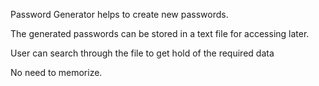 Password Generator helps to create new passwords.

The generated passwords can be stored in a text file for accessing later.

User can search through the file to get hold of the required data

No need to memorize.
